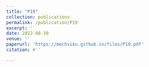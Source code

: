 ```yaml
---
title: "P19"
collection: publications
permalink: /publication/P19
excerpt: ''
date: 2022-08-30
venue: ''
paperurl: 'https://mechviku.github.io/files/P19.pdf'
citation: #''

---
```


[Download paper here]: (https://mechviku.github.io/files/P19.pdf)






